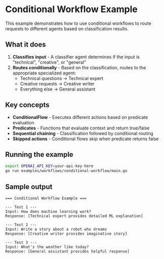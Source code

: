 # Conditional Workflow Example

This example demonstrates how to use conditional workflows to route requests to different agents based on classification results.

## What it does

1. **Classifies input** - A classifier agent determines if the input is "technical", "creative", or "general"
2. **Routes conditionally** - Based on the classification, routes to the appropriate specialized agent:
   - Technical questions → Technical expert
   - Creative requests → Creative writer  
   - Everything else → General assistant

## Key concepts

- **ConditionalFlow** - Executes different actions based on predicate evaluation
- **Predicates** - Functions that evaluate context and return true/false
- **Sequential chaining** - Classification followed by conditional routing
- **Skipped actions** - Conditional flows skip when predicate returns false

## Running the example

```bash
export OPENAI_API_KEY=your-api-key-here
go run examples/workflows/conditional-workflow/main.go
```

## Sample output

```
=== Conditional Workflow Example ===

--- Test 1 ---
Input: How does machine learning work?
Response: [Technical expert provides detailed ML explanation]

--- Test 2 ---
Input: Write a story about a robot who dreams
Response: [Creative writer provides imaginative story]

--- Test 3 ---
Input: What's the weather like today?
Response: [General assistant provides helpful response]
```